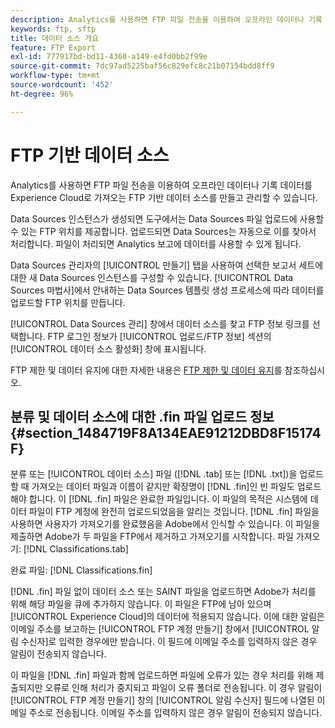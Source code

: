 ```yaml
---
description: Analytics를 사용하면 FTP 파일 전송을 이용하여 오프라인 데이터나 기록 데이터를 Experience Cloud로 가져오는 FTP 기반 데이터 소스를 만들고 관리할 수 있습니다.
keywords: ftp, sftp
title: 데이터 소스 개요
feature: FTP Export
exl-id: 777917bd-bd11-4360-a149-e4fd0bb2f99e
source-git-commit: 7dc97ad5225baf56c829efc8c21b07154bdd8ff9
workflow-type: tm+mt
source-wordcount: '452'
ht-degree: 96%

---
```


# FTP 기반 데이터 소스

Analytics를 사용하면 FTP 파일 전송을 이용하여 오프라인 데이터나 기록 데이터를 Experience Cloud로 가져오는 FTP 기반 데이터 소스를 만들고 관리할 수 있습니다.

Data Sources 인스턴스가 생성되면 도구에서는 Data Sources 파일 업로드에 사용할 수 있는 FTP 위치를 제공합니다. 업로드되면 Data Sources는 자동으로 이를 찾아서 처리합니다. 파일이 처리되면 Analytics 보고에 데이터를 사용할 수 있게 됩니다.

Data Sources 관리자의 [!UICONTROL 만들기] 탭을 사용하여 선택한 보고서 세트에 대한 새 Data Sources 인스턴스를 구성할 수 있습니다. [!UICONTROL Data Sources 마법사]에서 안내하는 Data Sources 템플릿 생성 프로세스에 따라 데이터를 업로드할 FTP 위치를 만듭니다.

[!UICONTROL Data Sources 관리] 창에서 데이터 소스를 찾고 FTP 정보 링크를 선택합니다. FTP 로그인 정보가 [!UICONTROL 업로드/FTP 정보] 섹션의 [!UICONTROL 데이터 소스 활성화] 창에 표시됩니다.

FTP 제한 및 데이터 유지에 대한 자세한 내용은 [FTP 제한 및 데이터 유지](/help/export/ftp-and-sftp/ftp-limits.md)를 참조하십시오.

## 분류 및 데이터 소스에 대한 .fin 파일 업로드 정보 {#section_1484719F8A134EAE91212DBD8F15174F}

분류 또는 [!UICONTROL 데이터 소스] 파일 ([!DNL .tab] 또는 [!DNL .txt])을 업로드할 때 가져오는 데이터 파일과 이름이 같지만 확장명이 [!DNL .fin]인 빈 파일도 업로드해야 합니다. 이 [!DNL .fin] 파일은 완료한 파일입니다. 이 파일의 목적은 시스템에 데이터 파일이 FTP 계정에 완전히 업로드되었음을 알리는 것입니다. [!DNL .fin] 파일을 사용하면 사용자가 가져오기를 완료했음을 Adobe에서 인식할 수 있습니다. 이 파일을 제출하면 Adobe가 두 파일을 FTP에서 제거하고 가져오기를 시작합니다.
파일 가져오기: [!DNL Classifications.tab]

완료 파일: [!DNL Classifications.fin]

[!DNL .fin] 파일 없이 데이터 소스 또는 SAINT 파일을 업로드하면 Adobe가 처리를 위해 해당 파일을 큐에 추가하지 않습니다. 이 파일은 FTP에 남아 있으며 [!UICONTROL Experience Cloud]의 데이터에 적용되지 않습니다. 이에 대한 알림은 이메일 주소를 보고하는 [!UICONTROL FTP 계정 만들기] 창에서 [!UICONTROL 알림 수신자]로 입력한 경우에만 받습니다. 이 필드에 이메일 주소를 입력하지 않은 경우 알림이 전송되지 않습니다.

이 파일을 [!DNL .fin] 파일과 함께 업로드하면 파일에 오류가 있는 경우 처리를 위해 제출되지만 오류로 인해 처리가 중지되고 파일이 오류 폴더로 전송됩니다. 이 경우 알림이 [!UICONTROL FTP 계정 만들기] 창의 [!UICONTROL 알림 수신자] 필드에 나열된 이메일 주소로 전송됩니다. 이메일 주소를 입력하지 않은 경우 알림이 전송되지 않습니다.
